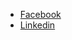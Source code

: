 <!-- 
.. title: About
.. slug: about
.. date: 2016-02-17 11:18:16 UTC+03:00
.. tags: 
.. category: 
.. link: 
.. description: 
.. type: text
-->

* [Facebook](https://www.facebook.com/a.kostetsky)
* [Linkedin](https://www.linkedin.com/in/akostetskiy)




